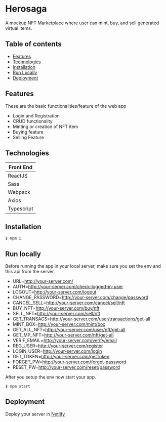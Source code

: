 # Herosaga
A mockup NFT Marketplace where user can mint, buy, and sell generated virtual items.

## Table of contents
* [Features](#features)
* [Technologies](#technologies)
* [Installation](#installation)
* [Run Locally](#run_local)
* [Deployment](#deployment)

## Features
These are the basic functionalities/feature of the web app
* Login and Registration
* CRUD functionality
* Minting or creation of NFT item
* Buying feature
* Selling Feature

## Technologies
|  Front End   |
| ------------|
| ReactJS     |
| Sass        |
| Webpack     | 
| Axios       | 
| Typescript  | 

## Installation
```
$ npm i
```

## Run locally
Before running the app in your local server, make sure you set the env and this api from the server

* URL=http://your-server.com/
* AUTH=http://your-server.com/check-logged-in-user
* LOGOUT=http://your-server.com/logout
* CHANGE_PASSWORD=http://your-server.com/change/password
* CANCEL_SELL=http://your-server.com/cancel/sell/nft
* BUY_NFT=http://your-server.com/buy/nft
* SELL_NFT=http://your-server.com/sell/nft
* GET_TRANSACS=http://your-server.com/user/transactions/get-all
* MINT_BOX=http://your-server.com/mint/box
* GET_ALL_NFT=http://your-server.com/user/nft/get-all
* GET_MP_NFT=http://your-server.com/nft/get-all
* VERIF_EMAIL=http://your-server.com/verify/email
* REG_USER=http://your-server.com/register
* LOGIN_USER=http://your-server.com/login
* GET_TOKEN=http://your-server.com/getToken
* FORGET_PW=http://your-server.com/forgot-password
* RESET_PW=http://your-server.com/reset/password

After you setup the env now start your app.
```
$ npm start
```

## Deployment
Deploy your server in [Netlify](https://www.netlify.com/)




